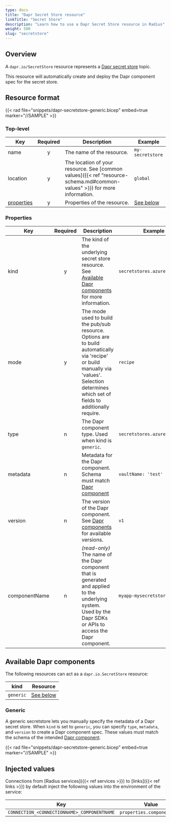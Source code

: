 ```yaml
---
type: docs
title: "Dapr Secret Store resource"
linkTitle: "Secret Store"
description: "Learn how to use a Dapr Secret Store resource in Radius"
weight: 500
slug: "secretstore"
---
```


## Overview

A `dapr.io/SecretStore` resource represents a [Dapr secret store](https://docs.dapr.io/developing-applications/building-blocks/secrets/secrets-overview/) topic.

This resource will automatically create and deploy the Dapr component spec for the secret store.

## Resource format

{{< rad file="snippets/dapr-secretstore-generic.bicep" embed=true marker="//SAMPLE" >}}

### Top-level

| Key  | Required | Description | Example |
|------|:--------:|-------------|---------|
| name | y | The name of the resource. | `my-secretstore` |
| location | y | The location of your resource. See [common values]({{< ref "resource-schema.md#common-values" >}}) for more information. | `global`
| [properties](#properties) | y | Properties of the resource. | [See below](#properties)

### Properties

| Key  | Required | Description | Example |
|------|:--------:|-------------|---------|
| kind | y | The kind of the underlying secret store resource. See [Available Dapr components](#available-dapr-components) for more information. | `secretstores.azure.keyvault`
| mode | y |The mode used to build the pub/sub resource. Options are to build automatically via 'recipe' or build manually via 'values'. Selection determines which set of fields to additionally require. | `recipe`
| type | n | The Dapr component type. Used when kind is `generic`. | `secretstores.azure.keyvault`
| metadata | n | Metadata for the Dapr component. Schema must match [Dapr component](https://docs.dapr.io/reference/components-reference/supported-secret-stores/) | `vaultName: 'test'` |
| version | n | The version of the Dapr component. See [Dapr components](https://docs.dapr.io/reference/components-reference/supported-secret-stores/) for available versions. | `v1` |
| componentName | n | _(read-only)_ The name of the Dapr component that is generated and applied to the underlying system. Used by the Dapr SDKs or APIs to access the Dapr component. | `myapp-mysecretstore` |

## Available Dapr components

The following resources can act as a `dapr.io.SecretStore` resource:

| kind | Resource |
|------|----------|
| `generic` | [See below](#generic)

### Generic

A generic secretstore lets you manually specify the metadata of a Dapr secret store. When `kind` is set to `generic`, you can specify `type`, `metadata`, and `version` to create a Dapr component spec. These values must match the schema of the intended [Dapr component](https://docs.dapr.io/reference/components-reference/supported-secret-stores/).

{{< rad file="snippets/dapr-secretstore-generic.bicep" embed=true marker="//SAMPLE" >}}

## Injected values

Connections from [Radius services]({{< ref services >}}) to [links]({{< ref links >}}) by default inject the following values into the environment of the service:

| Key | Value |
|-----|-------|
| `CONNECTION_<CONNECTIONNAME>_COMPONENTNAME` | `properties.componentName` |
